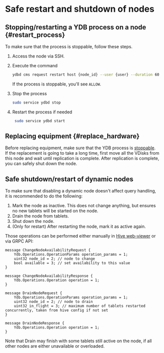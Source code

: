 # Safe restart and shutdown of nodes

## Stopping/restarting a YDB process on a node {#restart_process}

To make sure that the process is stoppable, follow these steps.

1. Access the node via SSH.

1. Execute the command

   ```bash
   ydbd cms request restart host {node_id} --user {user} --duration 60 --dry --reason 'some-reason'
   ```

   If the process is stoppable, you'll see `ALLOW`.

1. Stop the process

   ```bash
   sudo service ydbd stop
   ```

1. Restart the process if needed

   ```bash
    sudo service ydbd start
   ```

## Replacing equipment {#replace_hardware}

Before replacing equipment, make sure that the YDB process is [stoppable](#restart_process).
If the replacement is going to take a long time, first move all the VDisks from this node and wait until replication is complete.
After replication is complete, you can safely shut down the node.

## Safe shutdown/restart of dynamic nodes

To make sure that disabling a dynamic node doesn't affect query handling, it is recommended to do the following:

1. Mark the node as inactive. This does not change anything, but ensures no new tablets will be started on the node.
2. Drain the node from tablets.
3. Shut down the node.
4. (Only for restart) After restarting the node, mark it as active again.

Those operations can be performed either manually in [Hive web-viewer](../embedded_monitoring/hive.md) or via GRPC API:

```
message ChangeNodeAvailabilityRequest {
    Ydb.Operations.OperationParams operation_params = 1;
    uint32 node_id = 2; // node to change
    bool available = 3; // set availability to this value
}

message ChangeNodeAvailabilityResponse {
    Ydb.Operations.Operation operation = 1;
}

message DrainNodeRequest {
    Ydb.Operations.OperationParams operation_params = 1;
    uint32 node_id = 2; // node to drain
    uint32 in_flight = 3; // maximum number of tablets restarted concurrently, taken from hive config if not set
}

message DrainNodeResponse {
    Ydb.Operations.Operation operation = 1;
}
```

Note that Drain may finish with some tablets still active on the node, if all other nodes are either unavailable or overloaded.
